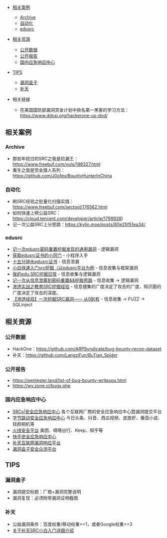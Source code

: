 - [相关案例](#相关案例)
  - [Archive](#archive)
  - [自动化](#自动化)
  - [edusrc](#edusrc)
- [相关资源](#相关资源)
  - [公开数据](#公开数据)
  - [公开报告](#公开报告)
  - [国内应急响应中心](#国内应急响应中心)
- [TIPS](#tips)
  - [漏洞盒子](#漏洞盒子)
  - [补天](#补天)

- 相关链接
  - 在美国国防部漏洞赏金计划中排名第一黑客的学习方法：<https://www.ddosi.org/hackerone-us-dod/>

## 相关案例

### Archive

- 那些年挖过的SRC之我是捡漏王：<https://www.freebuf.com/vuls/198327.html>
- 重生之我是赏金猎人系列：<https://github.com/J0o1ey/BountyHunterInChina>

### 自动化

- 刷SRC经验之批量化扫描实践：<https://www.freebuf.com/sectool/176562.html>
- 如何快速上榜公益SRC：<https://cloud.tencent.com/developer/article/1799928>)
- 记一次公益SRC上分思路：<https://kylin.moe/posts/80e25f51ea34/>

### edusrc

- [记一次edusrc密码重置挖掘发现的通用漏洞](https://blog.ainiyun.cn/websafe/100.html) - 逻辑漏洞
- [获取edusrc证书的小窍门](https://www.cxymm.net/article/qq_53101392/125126482) - 小程序入手
- [十五分钟水edusrc证书](https://www.cxymm.net/article/weixin_52961098/126302209) - 信息泄漏
- [小白快速入门src挖掘（以edusrc平台为例](https://forum.90sec.com/t/topic/2069) - 信息收集与框架漏洞
- [我的edu.SRC挖掘日常](http://www.hackdig.com/11/hack-186840.htm) - 信息收集与逻辑漏洞
- [记一次从信息泄露到密码重置&amp;&amp;挖掘思路](https://www.adminxe.com/596.html) - 信息收集 -> 逻辑漏洞
- [渗透实战之教育SRC挖掘经验](https://blog.csdn.net/m0_59991869/article/details/120723298) - 信息搜集的广度决定了攻击的广度，知识面的广度决定了攻击的深度。
- [【渗透经验】一次挖掘SRC漏洞—— 从0到有](https://mp.weixin.qq.com/s?src=11&timestamp=1662101638&ver=4019&signature=Dn5ORVztjNn7U93HiU8V3AcqUDo27twIiQ3EIb2uBXJ5Zl72QquuezacI-*U9khfasj396cv7*iKsrHSykMWsBSaeYYVZ4Jx*ARgQm7UsNPvIHffGdwEv0zLzYQk9p9o&new=1) - 信息收集 -> FUZZ -> SQLinject

## 相关资源

### 公开数据

- HackOne：<https://github.com/ARPSyndicate/bug-bounty-recon-dataset>
- 补天：<https://github.com/LangziFun/BuTian_Spider>

### 公开报告

- <https://pentester.land/list-of-bug-bounty-writeups.html>
- <https://wy.zone.ci/bugs.php>

### 国内应急响应中心

- [SRCs|安全应急响应中心](http://0xsafe.org/index.html) 各个互联网厂商的安全应急响应中心暨漏洞提交平台
- [字节跳动安全应急响应中心](https://security.bytedance.com/) 今日头条、抖音、西瓜视频、皮皮虾、番茄小说、轻颜相机等
- [火线安全平台](https://www.huoxian.cn/project/list) 美团、嘀嗒出行、Keep、知乎等
- [快手安全应急响应中心](https://security.kuaishou.com/)
- [补天互联网漏洞响应平台](https://www.butian.net/)
- [漏洞盒子安全众测平台](https://www.vulbox.com/)

## TIPS

### 漏洞盒子

- 漏洞提交标题：厂商+漏洞完整说明
- 漏洞复现：必须附带漏洞证明截图

### 补天

- 公益漏洞条件：百度权重/移动权重>=1，或者Google权重>=3
- [关于补天SRC小白入门详细介绍](https://blog.csdn.net/qq_37113223/article/details/111916474)
